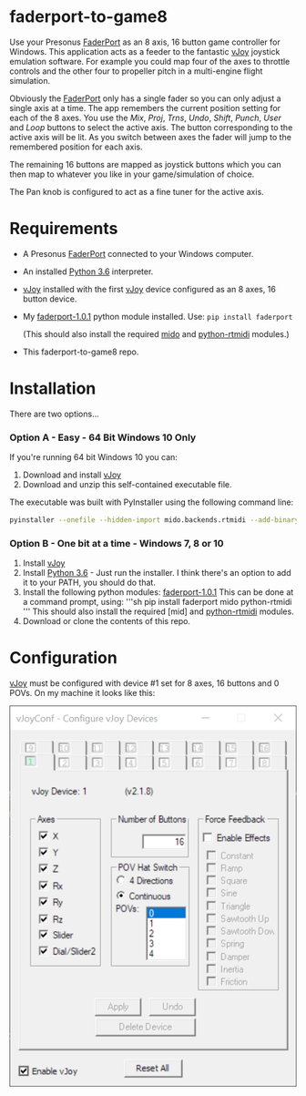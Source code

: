 # faderport-to-game8
Use your Presonus [FaderPort] as an 8 axis, 16 button game controller for
Windows. This application acts as a feeder to the fantastic [vJoy]
joystick emulation software.
For example you could map four of the axes to throttle controls and the
other four to propeller pitch in a multi-engine flight simulation.

Obviously the [FaderPort] only has a single fader so you can only adjust
a single axis at a time. The app remembers the current position setting
for each of the 8 axes. You use the *Mix*, *Proj*, *Trns*, *Undo*, *Shift*,
*Punch*, *User* and *Loop* buttons to select the active axis. The button
corresponding to the active axis will be lit. As you switch between axes
the fader will jump to the remembered position for each axis.

The remaining 16 buttons are mapped as joystick buttons which you can
then map to whatever you like in your game/simulation of choice.

The Pan knob is configured to act as a fine tuner for the active axis.

# Requirements
* A Presonus [FaderPort] connected to your Windows computer.
* An installed [Python 3.6] interpreter.
* [vJoy] installed with the first [vJoy] device configured as an 8 axes,
  16 button device.
* My [faderport-1.0.1] python module installed. Use: `pip install faderport`

  (This should also install the required [mido] and [python-rtmidi] modules.)
* This faderport-to-game8 repo.

# Installation
There are two options...
### Option A - Easy - 64 Bit Windows 10 Only
If you're running 64 bit Windows 10 you can:
1. Download and install [vJoy]
2. Download and unzip this self-contained executable file.

The executable was built with PyInstaller using the following command line:

```sh
pyinstaller --onefile --hidden-import mido.backends.rtmidi --add-binary vJoyInterface.dll;. faderport-to-game8.py
```

### Option B - One bit at a time - Windows 7, 8 or 10
1. Install [vJoy]
2. Install [Python 3.6] - Just run the installer. I think there's an option
   to add it to your PATH, you should do that.
3. Install the following python modules: [faderport-1.0.1]
   This can be done at a command prompt, using:
   '''sh
   pip install faderport mido python-rtmidi
   '''
   This should also install the required [mid] and [python-rtmidi] modules.
4. Download or clone the contents of this repo.

# Configuration
[vJoy] must be configured with device #1 set for 8 axes, 16 buttons and
0 POVs. On my machine it looks like this:

![Sample vJoy Configuration Image][vJoyConfSampleImg]


[FaderPort]: https://www.presonus.com/products/faderport
[vJoy]: http://vjoystick.sourceforge.net/site/
[Python 3.6]: https://www.python.org/
[faderport-1.0.1]: https://pypi.org/project/faderport/
[mido]: https://pypi.org/project/mido/
[python-rtmidi]: https://pypi.org/project/python-rtmidi/
[vJoyConfSampleImg]: vJoy-Configuration.png